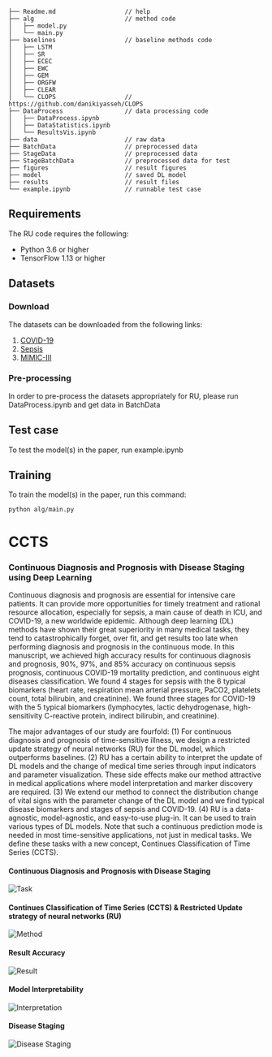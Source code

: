     ├── Readme.md                   // help  
    ├── alg                         // method code      
    │   ├── model.py        
    │   └── main.py             
    ├── baselines                   // baseline methods code   
    │   ├── LSTM  
    │   ├── SR  
    │   ├── ECEC                   
    │   ├── EWC             
    │   ├── GEM      
    │   ├── ORGFW           
    │   ├── CLEAR                     
    │   └── CLOPS                   // https://github.com/danikiyasseh/CLOPS  
    ├── DataProcess                 // data processing code   
    │   ├── DataProcess.ipynb         
    │   ├── DataStatistics.ipynb                
    │   └── ResultsVis.ipynb    
    ├── data                        // raw data   
    ├── BatchData                   // preprocessed data  
    ├── StageData                   // preprocessed data 
    ├── StageBatchData              // preprocessed data for test 
    ├── figures                     // result figures       
    ├── model                       // saved DL model
    ├── results                     // result files    
    └── example.ipynb               // runnable test case 


## Requirements

The RU code requires the following:

* Python 3.6 or higher
* TensorFlow 1.13 or higher

## Datasets

### Download

The datasets can be downloaded from the following links:
1) [COVID-19](https://github.com/SCXsunchenxi/CCTS/tree/main/data)
2) [Sepsis](https://physionet.org/content/challenge-2019/1.0.0/)
3) [MIMIC-III](https://github.com/SCXsunchenxi/mimic3-benchmarks)

### Pre-processing

In order to pre-process the datasets appropriately for RU, please run DataProcess.ipynb and get data in BatchData

## Test case

To test the model(s) in the paper, run example.ipynb

## Training

To train the model(s) in the paper, run this command:

```
python alg/main.py
```

# CCTS
### Continuous Diagnosis and Prognosis with Disease Staging using Deep Learning 

Continuous diagnosis and prognosis are essential for intensive care patients. It can provide more opportunities for timely treatment and rational resource allocation, especially for sepsis, a main cause of death in ICU, and COVID-19, a new worldwide epidemic. Although deep learning (DL) methods have shown their great superiority in many medical tasks, they tend to catastrophically forget, over fit, and get results too late when performing diagnosis and prognosis in the continuous mode. In this manuscript, we achieved high accuracy results for continuous diagnosis and prognosis, 90%, 97%, and 85% accuracy on continuous sepsis prognosis, continuous COVID-19 mortality prediction, and continuous eight diseases classification. We found 4 stages for sepsis with the 6 typical biomarkers (heart rate, respiration mean arterial pressure, PaCO2, platelets count, total bilirubin, and creatinine). We found three stages for COVID-19 with the 5 typical biomarkers (lymphocytes, lactic dehydrogenase, high-sensitivity C-reactive protein, indirect bilirubin, and creatinine). 

The major advantages of our study are fourfold: (1) For continuous diagnosis and prognosis of time-sensitive illness, we design a restricted update strategy of neural networks (RU) for the DL model, which outperforms baselines. (2) RU has a certain ability to interpret the update of DL models and the change of medical time series through input indicators and parameter visualization. These side effects make our method attractive in medical applications where model interpretation and marker discovery are required. (3) We extend our method to connect the distribution change of vital signs with the parameter change of the DL model and we find typical disease biomarkers and stages of sepsis and COVID-19. (4) RU is a data-agnostic, model-agnostic, and easy-to-use plug-in. It can be used to train various types of DL models. Note that such a continuous prediction mode is needed in most time-sensitive applications, not just in medical tasks. We define these tasks with a new concept, Continues Classification of Time Series (CCTS).

#### Continuous Diagnosis and Prognosis with Disease Staging
![Task](https://raw.githubusercontent.com/SCXsunchenxi/CCTS/main/figure/introduction.png)

#### Continues Classification of Time Series (CCTS) & Restricted Update strategy of neural networks (RU)
![Method](https://raw.githubusercontent.com/SCXsunchenxi/CCTS/main/figure/method.png)

#### Result Accuracy
![Result](https://raw.githubusercontent.com/SCXsunchenxi/CCTS/main/figure/result1.png)

#### Model Interpretability
![Interpretation](https://raw.githubusercontent.com/SCXsunchenxi/CCTS/main/figure/result2.png)

#### Disease Staging
![Disease Staging](https://raw.githubusercontent.com/SCXsunchenxi/CCTS/main/figure/result3.png)
